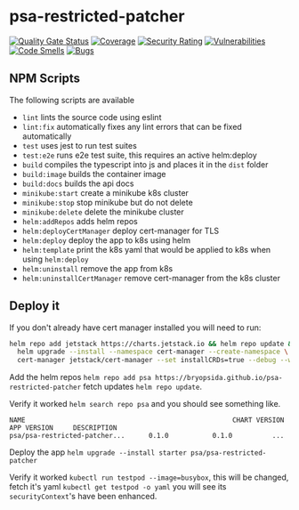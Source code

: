 # psa-restricted-patcher

[![Quality Gate Status](https://sonarcloud.io/api/project_badges/measure?project=bryopsida_psa-restricted-patcher&metric=alert_status)](https://sonarcloud.io/summary/new_code?id=bryopsida_psa-restricted-patcher) [![Coverage](https://sonarcloud.io/api/project_badges/measure?project=bryopsida_psa-restricted-patcher&metric=coverage)](https://sonarcloud.io/summary/new_code?id=bryopsida_psa-restricted-patcher) [![Security Rating](https://sonarcloud.io/api/project_badges/measure?project=bryopsida_psa-restricted-patcher&metric=security_rating)](https://sonarcloud.io/summary/new_code?id=bryopsida_psa-restricted-patcher) [![Vulnerabilities](https://sonarcloud.io/api/project_badges/measure?project=bryopsida_psa-restricted-patcher&metric=vulnerabilities)](https://sonarcloud.io/summary/new_code?id=bryopsida_psa-restricted-patcher) [![Code Smells](https://sonarcloud.io/api/project_badges/measure?project=bryopsida_psa-restricted-patcher&metric=code_smells)](https://sonarcloud.io/summary/new_code?id=bryopsida_psa-restricted-patcher) [![Bugs](https://sonarcloud.io/api/project_badges/measure?project=bryopsida_psa-restricted-patcher&metric=bugs)](https://sonarcloud.io/summary/new_code?id=bryopsida_psa-restricted-patcher)

## NPM Scripts

The following scripts are available

- `lint` lints the source code using eslint
- `lint:fix` automatically fixes any lint errors that can be fixed automatically
- `test` uses jest to run test suites
- `test:e2e` runs e2e test suite, this requires an active helm:deploy
- `build` compiles the typescript into js and places it in the `dist` folder
- `build:image` builds the container image
- `build:docs` builds the api docs
- `minikube:start` create a minikube k8s cluster
- `minikube:stop` stop minikube but do not delete
- `minikube:delete` delete the minikube cluster
- `helm:addRepos` adds helm repos
- `helm:deployCertManager` deploy cert-manager for TLS
- `helm:deploy` deploy the app to k8s using helm
- `helm:template` print the k8s yaml that would be applied to k8s when using `helm:deploy`
- `helm:uninstall` remove the app from k8s
- `helm:uninstallCertManager` remove cert-manager from the k8s cluster

## Deploy it

If you don't already have cert manager installed you will need to run:

```bash
helm repo add jetstack https://charts.jetstack.io && helm repo update && \
  helm upgrade --install --namespace cert-manager --create-namespace \
  cert-manager jetstack/cert-manager --set installCRDs=true --debug --wait
```

Add the helm repos `helm repo add psa https://bryopsida.github.io/psa-restricted-patcher` fetch updates `helm repo update`.

Verify it worked `helm search repo psa` and you should see something like.

```
NAME                                                    CHART VERSION   APP VERSION     DESCRIPTION
psa/psa-restricted-patcher...      0.1.0           0.1.0          ...
```

Deploy the app `helm upgrade --install starter psa/psa-restricted-patcher`

Verify it worked `kubectl run testpod --image=busybox`, this will be changed, fetch it's yaml `kubectl get testpod -o yaml` you will see its `securityContext`'s have been enhanced.

